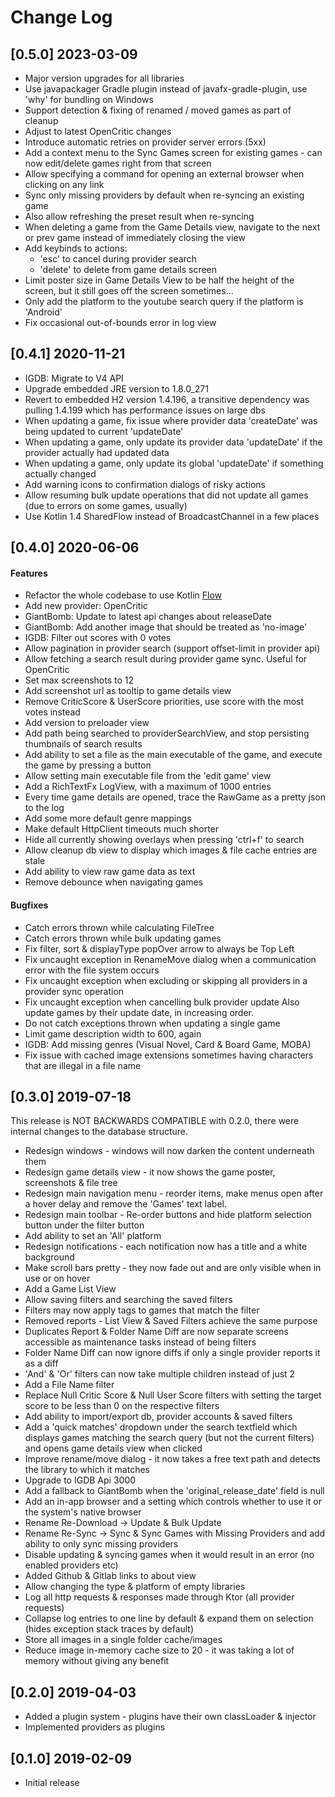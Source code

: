 # Change Log

## [0.5.0] 2023-03-09
* Major version upgrades for all libraries
* Use javapackager Gradle plugin instead of javafx-gradle-plugin, use 'why' for bundling on Windows
* Support detection & fixing of renamed / moved games as part of cleanup
* Adjust to latest OpenCritic changes
* Introduce automatic retries on provider server errors (5xx)
* Add a context menu to the Sync Games screen for existing games - can now edit/delete games right from that screen
* Allow specifying a command for opening an external browser when clicking on any link
* Sync only missing providers by default when re-syncing an existing game
* Also allow refreshing the preset result when re-syncing
* When deleting a game from the Game Details view, navigate to the next or prev game instead of immediately closing the view
* Add keybinds to actions:
  - 'esc' to cancel during provider search
  - 'delete' to delete from game details screen
* Limit poster size in Game Details View to be half the height of the screen, but it still goes off the screen sometimes...
* Only add the platform to the youtube search query if the platform is 'Android'
* Fix occasional out-of-bounds error in log view

## [0.4.1] 2020-11-21
* IGDB: Migrate to V4 API
* Upgrade embedded JRE version to 1.8.0_271
* Revert to embedded H2 version 1.4.196, a transitive dependency was pulling 1.4.199 which has performance issues on large dbs
* When updating a game, fix issue where provider data 'createDate' was being updated to current 'updateDate'
* When updating a game, only update its provider data 'updateDate' if the provider actually had updated data
* When updating a game, only update its global 'updateDate' if something actually changed
* Add warning icons to confirmation dialogs of risky actions
* Allow resuming bulk update operations that did not update all games (due to errors on some games, usually)
* Use Kotlin 1.4 SharedFlow instead of BroadcastChannel in a few places

## [0.4.0] 2020-06-06
#### Features
* Refactor the whole codebase to use Kotlin [Flow](https://kotlinlang.org/docs/reference/coroutines/flow.html)
* Add new provider: OpenCritic
* GiantBomb: Update to latest api changes about releaseDate
* GiantBomb: Add another image that should be treated as 'no-image'
* IGDB: Filter out scores with 0 votes
* Allow pagination in provider search (support offset-limit in provider api)
* Allow fetching a search result during provider game sync. Useful for OpenCritic
* Set max screenshots to 12
* Add screenshot url as tooltip to game details view
* Remove CriticScore & UserScore priorities, use score with the most votes instead
* Add version to preloader view
* Add path being searched to providerSearchView, and stop persisting thumbnails of search results
* Add ability to set a file as the main executable of the game, and execute the game by pressing a button
* Allow setting main executable file from the 'edit game' view
* Add a RichTextFx LogView, with a maximum of 1000 entries
* Every time game details are opened, trace the RawGame as a pretty json to the log
* Add some more default genre mappings
* Make default HttpClient timeouts much shorter
* Hide all currently showing overlays when pressing 'ctrl+f' to search
* Allow cleanup db view to display which images & file cache entries are stale
* Add ability to view raw game data as text
* Remove debounce when navigating games

#### Bugfixes
* Catch errors thrown while calculating FileTree
* Catch errors thrown while bulk updating games
* Fix filter, sort & displayType popOver arrow to always be Top Left
* Fix uncaught exception in RenameMove dialog when a communication error with the file system occurs
* Fix uncaught exception when excluding or skipping all providers in a provider sync operation
* Fix uncaught exception when cancelling bulk provider update Also update games by their update date, in increasing order.
* Do not catch exceptions thrown when updating a single game
* Limit game description width to 600, again
* IGDB: Add missing genres (Visual Novel, Card & Board Game, MOBA)
* Fix issue with cached image extensions sometimes having characters that are illegal in a file name

## [0.3.0] 2019-07-18
This release is NOT BACKWARDS COMPATIBLE with 0.2.0, there were internal changes to the database structure.
* Redesign windows - windows will now darken the content underneath them
* Redesign game details view - it now shows the game poster, screenshots & file tree
* Redesign main navigation menu - reorder items, make menus open after a hover delay and remove the 'Games' text label.
* Redesign main toolbar - Re-order buttons and hide platform selection button under the filter button
* Add ability to set an 'All' platform
* Redesign notifications - each notification now has a title and a white background
* Make scroll bars pretty - they now fade out and are only visible when in use or on hover
* Add a Game List View
* Allow saving filters and searching the saved filters
* Filters may now apply tags to games that match the filter
* Removed reports - List View & Saved Filters achieve the same purpose
* Duplicates Report & Folder Name Diff are now separate screens accessible as maintenance tasks instead of being filters
* Folder Name Diff can now ignore diffs if only a single provider reports
  it as a diff
* 'And' & 'Or' filters can now take multiple children instead of just 2
* Add a File Name filter
* Replace Null Critic Score & Null User Score filters with setting the target score to be less than 0 on the respective filters
* Add ability to import/export db, provider accounts & saved filters
* Add a 'quick matches' dropdown under the search textfield which displays games matching the search query (but not the current filters) and opens game details view when clicked
* Improve rename/move dialog - it now takes a free text path and detects the library to which it matches
* Upgrade to IGDB Api 3000
* Add a fallback to GiantBomb when the 'original_release_date' field is null
* Add an in-app browser and a setting which controls whether to use it or the system's native browser
* Rename Re-Download -> Update & Bulk Update
* Rename Re-Sync -> Sync & Sync Games with Missing Providers and add ability to only sync missing providers
* Disable updating & syncing games when it would result in an error (no enabled providers etc)
* Added Github & Gitlab links to about view
* Allow changing the type & platform of empty libraries
* Log all http requests & responses made through Ktor (all provider requests)
* Collapse log entries to one line by default & expand them on selection (hides exception stack traces by default)
* Store all images in a single folder cache/images
* Reduce image in-memory cache size to 20 - it was taking a lot of memory without giving any benefit

## [0.2.0] 2019-04-03
* Added a plugin system - plugins have their own classLoader & injector
* Implemented providers as plugins

## [0.1.0] 2019-02-09
* Initial release
